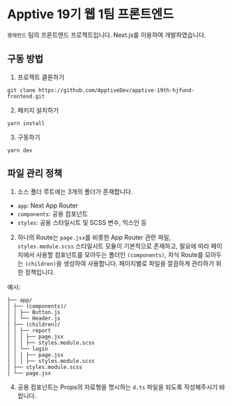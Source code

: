# Apptive 19기 웹 1팀 프론트엔드
`했제펀드` 팀의 프론트엔드 프로젝트입니다. Next.js를 이용하여 개발하였습니다.

## 구동 방법

1. 프로젝트 클론하기
```
git clone https://github.com/ApptiveDev/apptive-19th-hjfund-frontend.git
```
2. 패키지 설치하기
```
yarn install
```
3. 구동하기
```
yarn dev
```

## 파일 관리 정책

1. 소스 폴더 루트에는 3개의 폴더가 존재합니다.
- `app`: Next App Router
- `components`: 공용 컴포넌트
- `styles`: 공용 스타일시트 및 SCSS 변수, 믹스인 등

2. 하나의 Route는 `page.jsx`를 비롯한 App Router 관련 파일, `styles.module.scss` 스타일시트 모듈이 기본적으로 존재하고, 필요에 따라 페이지에서 사용할 컴포넌트를 모아두는 폴더인 `(components)`, 자식 Route를 모아두는 `(children)`을 생성하여 사용합니다. 페이지별로 파일을 깔끔하게 관리하기 위한 정책입니다.

예시:
```
├── app/
│ ├── (components)/
│ │ ├── Button.js
│ │ └── Header.js
│ ├── (children)/
│ │ ├── report
│ │ │ ├── page.jsx
│ │ │ ├── styles.module.scss
│ │ └── login
│ │ │ ├── page.jsx
│ │ │ ├── styles.module.scss
│ ├── styles.module.scss
│ └── page.jsx
```

4. 공용 컴포넌트는 Props의 자료형을 명시하는 `d.ts` 파일을 되도록 작성해주시기 바랍니다.
